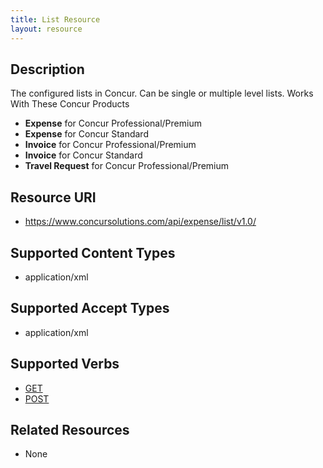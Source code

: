 ```yaml
---
title: List Resource 
layout: resource
---
```







## Description
The configured lists in Concur. Can be single or multiple level lists.
Works With These Concur Products

* **Expense** for Concur Professional/Premium
* **Expense** for Concur Standard
* **Invoice** for Concur Professional/Premium
* **Invoice** for Concur Standard
* **Travel Request** for Concur Professional/Premium

## Resource URI
* https://www.concursolutions.com/api/expense/list/v1.0/ 

## Supported Content Types
* application/xml

## Supported Accept Types
* application/xml

## Supported Verbs
* [GET][1]
* [POST][2]

## Related Resources
* None 

[1]: https://developer.concur.com/list-item/list-resource/list-resource-get
[2]: https://developer.concur.com/list-item/list-resource/list-resource-post
